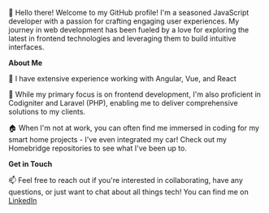 👋 Hello there! Welcome to my GitHub profile! I'm a seasoned JavaScript developer with a passion for crafting engaging user experiences. My journey in web development has been fueled by a love for exploring the latest in frontend technologies and leveraging them to build intuitive interfaces.

**About Me**

🚀 I have extensive experience working with Angular, Vue, and React

🔧 While my primary focus is on frontend development, I'm also proficient in Codigniter and Laravel (PHP), enabling me to deliver comprehensive solutions to my clients.

🏠 When I'm not at work, you can often find me immersed in coding for my smart home projects - I've even integrated my car! Check out my Homebridge repositories to see what I've been up to.

**Get in Touch**

📫 Feel free to reach out if you're interested in collaborating, have any questions, or just want to chat about all things tech! You can find me on [LinkedIn](https://www.linkedin.com/in/jasperseinhorst/)
